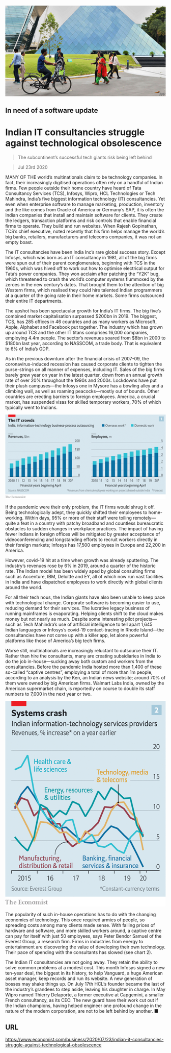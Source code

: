 ![](./images/20200725_WBP502_0.jpg)

## In need of a software update

# Indian IT consultancies struggle against technological obsolescence

> The subcontinent’s successful tech giants risk being left behind

> Jul 23rd 2020

MANY OF THE world’s multinationals claim to be technology companies. In fact, their increasingly digitised operations often rely on a handful of Indian firms. Few people outside their home country have heard of Tata Consultancy Services (TCS), Infosys, Wipro, HCL Technologies or Tech Mahindra, India’s five biggest information technology (IT) consultancies. Yet even when enterprise software to manage marketing, production, inventory and the like comes from Oracle of America or Germany’s SAP, it is often the Indian companies that install and maintain software for clients. They create the ledgers, transaction platforms and risk controls that enable financial firms to operate. They build and run websites. When Rajesh Gopinathan, TCS’s chief executive, noted recently that his firm helps manage the world’s big banks, retailers, manufacturers and telecoms companies, it was not an empty boast. 

The IT consultancies have been India Inc’s rare global success story. Except Infosys, which was born as an IT consultancy in 1981, all of the big firms were spun out of their parent conglomerates, beginning with TCS in the 1960s, which was hived off to work out how to optimise electrical output for Tata’s power companies. They won acclaim after patching the “Y2K” bug, which threatened to crash the world’s computer systems flummoxed by the zeroes in the new century’s dates. That brought them to the attention of big Western firms, which realised they could hire talented Indian programmers at a quarter of the going rate in their home markets. Some firms outsourced their entire IT departments.

The upshot has been spectacular growth for India’s IT firms. The big five’s combined market capitalisation surpassed $200bn in 2019. The biggest, TCS, has 285 offices in 46 countries and as many workers as Microsoft, Apple, Alphabet and Facebook put together. The industry which has grown up around TCS and the other IT titans comprises 16,000 companies, employing 4.4m people. The sector’s revenues soared from $8bn in 2000 to $180bn last year, according to NASSCOM, a trade body. That is equivalent to 6% of India’s GDP. 

As in the previous downturn after the financial crisis of 2007-09, the coronavirus-induced recession has caused corporate clients to tighten the purse-strings on all manner of expenses, including IT. Sales of the big firms barely grew year on year in the latest quarter, down from an annual growth rate of over 20% throughout the 1990s and 2000s. Lockdowns have put their plush campuses—the Infosys one in Mysore has a bowling alley and a climbing wall, as well as roaming peacocks—mostly out of bounds. Other countries are erecting barriers to foreign employees. America, a crucial market, has suspended visas for skilled temporary workers, 70% of which typically went to Indians.

![](./images/20200725_WBC525.png)

If the pandemic were their only problem, the IT firms would shrug it off. Being technologically adept, they quickly shifted their employees to home-working. Within days, 95% or more of their staff were toiling remotely—quite a feat in a country with patchy broadband and countless bureaucratic obstacles to sudden changes in workplace practices. The impact of having fewer Indians in foreign offices will be mitigated by greater acceptance of videoconferencing and longstanding efforts to recruit workers directly in their foreign markets; Infosys has 17,500 employees in Europe and 22,200 in America. 

However, covid-19 hit at a time when growth was already sputtering. The industry’s revenues rose by 6% in 2019, around a quarter of the historic rate. The Indian model has been widely aped by global consulting firms such as Accenture, IBM, Deloitte and EY, all of which now run vast facilities in India and have dispatched employees to work directly with global clients around the world. 

For all their tech nous, the Indian giants have also been unable to keep pace with technological change. Corporate software is becoming easier to use, reducing demand for their services. The lucrative legacy business of running mainframes is evaporating. Helping clients shift to the cloud makes money but not nearly as much. Despite some interesting pilot projects—such as Tech Mahindra’s use of artificial intelligence to tell apart 1,645 Indian languages or Infosys’s covid-19 contact-tracing in Rhode Island—the consultancies have not come up with a killer app, let alone powerful platforms like those of America’s big tech firms.

Worse still, multinationals are increasingly reluctant to outsource their IT. Rather than hire the consultants, many are creating subsidiaries in India to do the job in-house—sucking away both custom and workers from the consultancies. Before the pandemic India hosted more than 1,400 of these so-called “captive centres”, employing a total of more than 1m people, according to an analysis by the Ken, an Indian news website; around 70% of them were owned by big American firms. Walmart Labs India, owned by the American supermarket chain, is reportedly on course to double its staff numbers to 7,000 in the next year or two.

![](./images/20200725_WBC543.png)

The popularity of such in-house operations has to do with the changing economics of technology. This once required armies of people, so spreading costs among many clients made sense. With falling prices of hardware and software, and more skilled workers around, a captive centre can pay for itself with just 50 employees, says Peter Bendor Samuel of the Everest Group, a research firm. Firms in industries from energy to entertainment are discovering the value of developing their own technology. Their pace of spending with the consultants has slowed (see chart 2).

The Indian IT consultancies are not going away. They retain the ability to solve common problems at a modest cost. This month Infosys signed a new ten-year deal, the biggest in its history, to help Vanguard, a huge American asset manager, keep records and run its website. A new generation of bosses may shake things up. On July 17th HCL’s founder became the last of the industry’s grandees to step aside, leaving his daughter in charge. In May Wipro named Thierry Delaporte, a former executive at Capgemini, a smaller French consultancy, as its CEO. The new guard have their work cut out if the Indian champions, having helped engineer one profound change in the nature of the modern corporation, are not to be left behind by another. ■

## URL

https://www.economist.com/business/2020/07/23/indian-it-consultancies-struggle-against-technological-obsolescence
